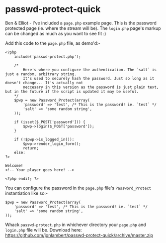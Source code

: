 passwd-protect-quick
====================

Ben & Elliot - 
I've included a `page.php` example page. This is the password protected page (ie. where the stream will be). 
The `login.php` page's markup can be changed as much as you want to see fit :)

Add this code to the `page.php` file, as demo'd:-

```
<?php 
	include('passwd-protect.php'); 

	/* 
		Here's where you configure the authentication. The `salt` is just a random, arbitrary string.
		It's used to securely hash the password. Just so long as it doesn't change... It's actually not
		neccesary in this version as the password is just plain text, but in the future if the script is updated it may be useful.
	*/
	$pwp = new Password_Protect(array(
		'password' => 'test', /* This is the password! ie. `test` */
		'salt' => 'some random string',
	)); 

	if (isset($_POST['password'])) {
		$pwp->login($_POST['password']);
	}

	if (!$pwp->is_logged_in()):
		$pwp->render_login_form();
		return;
	else:
?>

Welcome!
<!-- Your player goes here! -->

<?php endif; ?>
```


You can configure the password in the `page.php` file's `Password_Protect` instantiation like so:-
```
$pwp = new Password_Protect(array(
  	'password' => 'test', /* This is the password! ie. `test` */
	'salt' => 'some random string',
)); 
```

Whack `passwd-protect.php` in whichever directory your `page.php` and `login.php` file will be.
Download here: https://github.com/jonlambert/passwd-protect-quick/archive/master.zip
